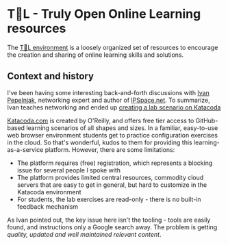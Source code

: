 # T👀L - Truly Open Online Learning resources
The [T👀L environment](https://openimitation.org) is a loosely organized set of resources to encourage the creation and sharing of online learning skills and solutions.

## Context and history
I've been having some interesting back-and-forth discussions with [Ivan Pepelnjak](https://www.linkedin.com/in/ivanpepelnjak/), networking expert and author of [IPSpace.net](https://blog.ipspace.net/). To summarize, Ivan teaches networking and ended up [creating a lab scenario on Katacoda](https://blog.ipspace.net/2021/04/katacoda-netsim-containerlab-frr.html)

[Katacoda.com](https://katacoda.com/ipspace/scenarios/netsim-containerlab-101) is created by O'Reilly, and offers free tier access to GitHub-based learning scenarios of all shapes and sizes. In a familiar, easy-to-use web browser environment students get to practice configuration exercises in the cloud. So that's wonderful, kudos to them for providing this learning-as-a-service platform. However, there are some limitations:
* The platform requires (free) registration, which represents a blocking issue for several people I spoke with
* The platform provides limited central resources, commodity cloud servers that are easy to get in general, but hard to customize in the Katacoda environment
* For students, the lab exercises are read-only - there is no built-in feedback mechanism

As Ivan pointed out, the key issue here isn't the tooling - tools are easily found, and instructions only a Google search away. The problem is getting *quality, updated and well maintained relevant content*.
